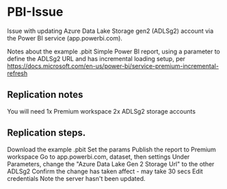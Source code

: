 # PBI-Issue
Issue with updating Azure Data Lake Storage gen2 (ADLSg2) account via the Power BI service (app.powerbi.com).

Notes about the example .pbit
Simple Power BI report, using a parameter to define the ADLSg2 URL and has incremental loading setup, per https://docs.microsoft.com/en-us/power-bi/service-premium-incremental-refresh

## Replication notes
You will need 1x Premium workspace
2x ADLSg2 storage accounts

## Replication steps. 
Download the example .pbit
Set the params
Publish the report to Premium workspace
Go to app.powerbi.com, dataset, then settings
Under Parameters, change the "Azure Data Lake Gen 2 Storage Url" to the other ADLSg2
Confirm the change has taken affect - may take 30 secs
Edit credentials
Note the server hasn't been updated.
